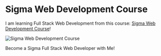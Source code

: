 # Sigma Web Development Course

I am learning Full Stack Web Development from this course: [Sigma Web Development Course](https://youtube.com/playlist?list=PLu0W_9lII9agq5TrH9XLIKQvv0iaF2X3w&si=k3cvm_RKYuSqL2_h)!

![Sigma Web Development Course]()


Become a Sigma Full Stack Web Developer with Me!


